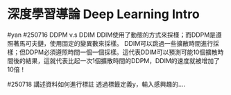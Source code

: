 # 深度學習導論 Deep Learning Intro

#yan
#250716
DDPM v.s DDIM
DDIM使用了動態的方式來採樣；而DDPM是遵照著馬可夫鏈，使用固定的變異數來採樣。
DDIM可以跳過一些擴散時間進行採樣；但DDPM必須遵照時間一個一個採樣。這代表DDIM可以預測可能10個擴散時間後的結果，這就代表比起一次1個擴散時間的DDPM，DDIM的速度就被增加了10倍！

#250718
講述資料如何進行標註
透過標籤定義y，輸入感興趣的....
